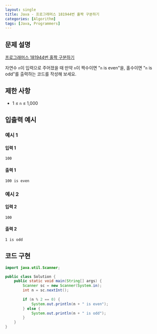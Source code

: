 ```yaml
---
layout: single
title: Java - 프로그래머스 181944번 홀짝 구분하기
categories: [Algorithm]
tags: [Java, Programmers]
---
```


## 문제 설명
[프로그래머스 181944번 홀짝 구분하기](https://school.programmers.co.kr/learn/courses/30/lessons/181944?language=java)

자연수 `n`이 입력으로 주어졌을 때 만약 `n`이 짝수이면 "`n` is even"을, 홀수이면 "`n` is odd"를 출력하는 코드를 작성해 보세요.

## 제한 사항
- 1 ≤ `n` ≤ 1,000

## 입출력 예시

### 예시 1

#### 입력 1

```plaintext
100
```

#### 출력 1

```plaintext
100 is even
```

### 예시 2

#### 입력 2

```plaintext
100
```

#### 출력 2

```plaintext
1 is odd
```

## 코드 구현

```java
import java.util.Scanner;

public class Solution {
    public static void main(String[] args) {
        Scanner sc = new Scanner(System.in);
        int n = sc.nextInt();
        
        if (n % 2 == 0) {
            System.out.println(n + " is even");
        } else {
            System.out.println(n + " is odd");
        }
    }
}
```